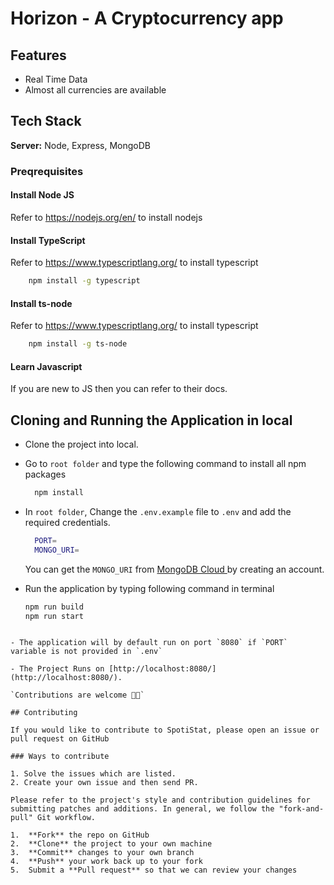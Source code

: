 # Horizon - A Cryptocurrency app

## Features

- Real Time Data
- Almost all currencies are available

## Tech Stack

**Server:** Node, Express, MongoDB

### Preqrequisites

#### Install Node JS

Refer to https://nodejs.org/en/ to install nodejs

#### Install TypeScript

Refer to https://www.typescriptlang.org/ to install typescript

```bash
    npm install -g typescript
```

#### Install ts-node

Refer to https://www.typescriptlang.org/ to install typescript

```bash
    npm install -g ts-node
```

#### Learn Javascript

If you are new to JS then you can refer to their docs.

## Cloning and Running the Application in local

- Clone the project into local.
- Go to `root folder` and type the following command to install all npm packages

  ```bash
    npm install
  ```

- In `root folder`, Change the `.env.example` file to `.env` and add the required credentials.

  ```bash
    PORT=
    MONGO_URI=
  ```

  You can get the `MONGO_URI` from [MongoDB Cloud ](https://cloud.mongodb.com/) by creating an account.

- Run the application by typing following command in terminal

  ```bash
  npm run build
  npm run start
  ```

```

- The application will by default run on port `8080` if `PORT` variable is not provided in `.env`

- The Project Runs on [http://localhost:8080/](http://localhost:8080/).

`Contributions are welcome 🎉🎉`

## Contributing

If you would like to contribute to SpotiStat, please open an issue or pull request on GitHub

### Ways to contribute

1. Solve the issues which are listed.
2. Create your own issue and then send PR.

Please refer to the project's style and contribution guidelines for submitting patches and additions. In general, we follow the "fork-and-pull" Git workflow.

1.  **Fork** the repo on GitHub
2.  **Clone** the project to your own machine
3.  **Commit** changes to your own branch
4.  **Push** your work back up to your fork
5.  Submit a **Pull request** so that we can review your changes
```
